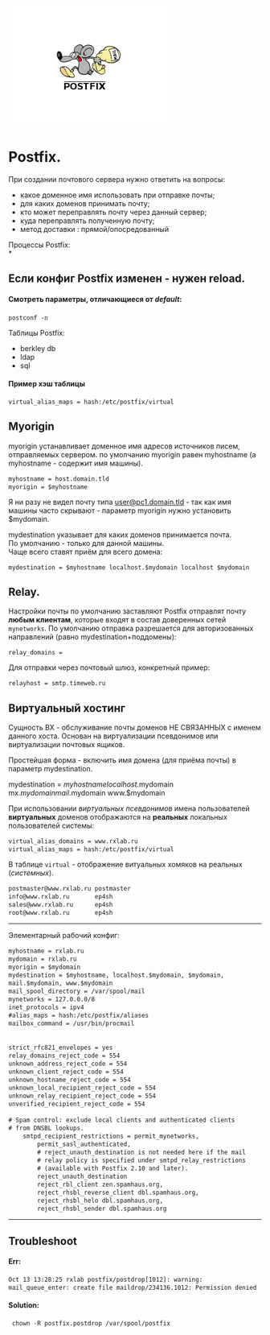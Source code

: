 ![postfix](../img/postfix.png)
# Postfix.

При создании почтового сервера нужно ответить на вопросы:

 * какое доменное имя использовать при отправке почты; 
 * для каких доменов принимать почту; 
 * кто может переправлять почту через данный сервер; 
 * куда переправлять полученную почту; 
 * метод доставки : прямой/опосредованный

Процессы Postfix:  
 * 

## Если конфиг Postfix изменен - нужен reload.  

#### Смотреть параметры, отличающиеся от *default*: 

```postconf -n``` 

Таблицы Postfix:  
* berkley db
* ldap
* sql

#### Пример хэш таблицы
```
virtual_alias_maps = hash:/etc/postfix/virtual 
```

## Myorigin

myorigin устанавливает доменное имя адресов источников писем, отправляемых сервером.
по умолчанию myorigin равен myhostname (а myhostname - содержит имя машины).

```
myhostname = host.domain.tld 
myorigin = $myhostname 
```

Я ни разу не видел почту типа user@pc1.domain.tld - так как имя машины часто скрывают - параметр
myorigin нужно установить $mydomain.


mydestination указывает для каких доменов принимается почта.  
По умолчанию - только для данной машины.  
Чаще всего ставят приём для всего домена:
```
mydestination = $myhostname localhost.$mydomain localhost $mydomain
```

## Relay.
Настройки почты по умолчанию заставляют Postfix отправлят почту **любым клиентам**, которые входят в состав доверенных сетей
``` mynetworks ```.
По умолчанию отправка разрешается для авторизованных направлений (равно mydestination+поддомены):
```
relay_domains = 
```
Для отправки через почтовый шлюз, конкретный пример:
```
relayhost = smtp.timeweb.ru 
```


## Виртуальный хостинг

Сущность ВХ - обслуживание почты доменов НЕ СВЯЗАННЫХ с именем данного хоста. Основан на виртуализации псевдонимов или виртуализации почтовых ящиков.

Простейшая форма - включить имя домена (для приёма почты) в параметр mydestination.

mydestination = $myhostname localhost.$mydomain mx.$mydomain mail.$mydomain www.$mydomain



При использовании *виртуальных псевдонимов* имена пользователей **виртуальных** доменов отображаются на **реальных** локальных
пользователей системы:

```
virtual_alias_domains = www.rxlab.ru
virtual_alias_maps = hash:/etc/postfix/virtual 
```

В таблице ```virtual```  - отображение витуальных хомяков на реальных (*системных*).
```
postmaster@www.rxlab.ru postmaster 
info@www.rxlab.ru       ep4sh 
sales@www.rxlab.ru      ep4sh 
root@www.rxlab.ru       ep4sh 
```


************************************************************
Элементарный рабочий конфиг:

```
myhostname = rxlab.ru
mydomain = rxlab.ru
myorigin = $mydomain
mydestination = $myhostname, localhost.$mydomain, $mydomain, mail.$mydomain, www.$mydomain
mail_spool_directory = /var/spool/mail
mynetworks = 127.0.0.0/8
inet_protocols = ipv4
#alias_maps = hash:/etc/postfix/aliases
mailbox_command = /usr/bin/procmail


strict_rfc821_envelopes = yes
relay_domains_reject_code = 554
unknown_address_reject_code = 554
unknown_client_reject_code = 554
unknown_hostname_reject_code = 554
unknown_local_recipient_reject_code = 554
unknown_relay_recipient_reject_code = 554
unverified_recipient_reject_code = 554

# Spam control: exclude local clients and authenticated clients
# from DNSBL lookups.
    smtpd_recipient_restrictions = permit_mynetworks,
        permit_sasl_authenticated,
        # reject_unauth_destination is not needed here if the mail
        # relay policy is specified under smtpd_relay_restrictions
        # (available with Postfix 2.10 and later).
        reject_unauth_destination
        reject_rbl_client zen.spamhaus.org,
        reject_rhsbl_reverse_client dbl.spamhaus.org,
        reject_rhsbl_helo dbl.spamhaus.org,
        reject_rhsbl_sender dbl.spamhaus.org

```



************************************
## Troubleshoot

#### Err:
```
Oct 13 13:28:25 rxlab postfix/postdrop[1012]: warning: mail_queue_enter: create file maildrop/234136.1012: Permission denied
```

#### Solution:
```
 chown -R postfix.postdrop /var/spool/postfix
```
